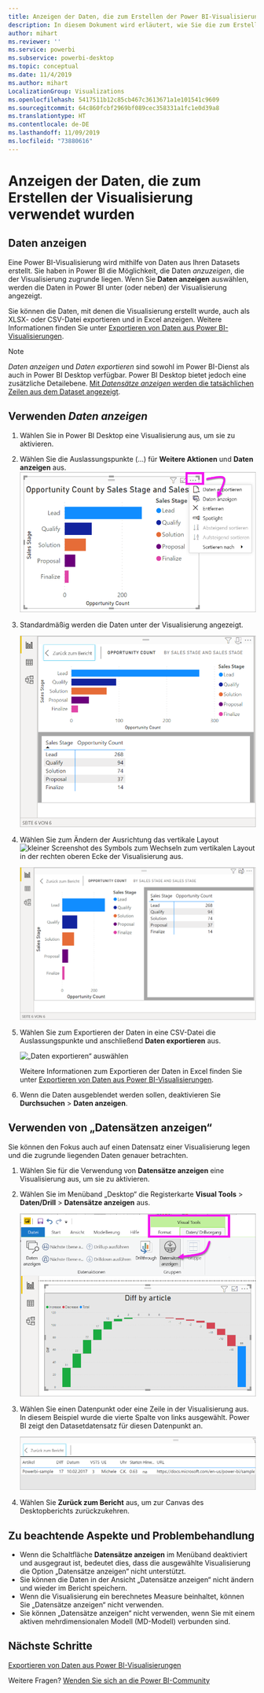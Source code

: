 ```yaml
---
title: Anzeigen der Daten, die zum Erstellen der Power BI-Visualisierung verwendet wurden
description: In diesem Dokument wird erläutert, wie Sie die zum Erstellen eines Visuals in Power BI verwendeten Daten anzeigen und diese Daten in eine CSV-Datei exportieren.
author: mihart
ms.reviewer: ''
ms.service: powerbi
ms.subservice: powerbi-desktop
ms.topic: conceptual
ms.date: 11/4/2019
ms.author: mihart
LocalizationGroup: Visualizations
ms.openlocfilehash: 5417511b12c85cb467c3613671a1e101541c9609
ms.sourcegitcommit: 64c860fcbf2969bf089cec358331a1fc1e0d39a8
ms.translationtype: HT
ms.contentlocale: de-DE
ms.lasthandoff: 11/09/2019
ms.locfileid: "73880616"
---
```

# <a name="show-the-data-that-was-used-to-create-the-visualization"></a>Anzeigen der Daten, die zum Erstellen der Visualisierung verwendet wurden
## <a name="show-data"></a>Daten anzeigen
Eine Power BI-Visualisierung wird mithilfe von Daten aus Ihren Datasets erstellt. Sie haben in Power BI die Möglichkeit, die Daten *anzuzeigen*, die der Visualisierung zugrunde liegen. Wenn Sie **Daten anzeigen** auswählen, werden die Daten in Power BI unter (oder neben) der Visualisierung angezeigt.

Sie können die Daten, mit denen die Visualisierung erstellt wurde, auch als XLSX- oder CSV-Datei exportieren und in Excel anzeigen. Weitere Informationen finden Sie unter [Exportieren von Daten aus Power BI-Visualisierungen](power-bi-visualization-export-data.md).

> [!NOTE]
> *Daten anzeigen* und *Daten exportieren* sind sowohl im Power BI-Dienst als auch in Power BI Desktop verfügbar. Power BI Desktop bietet jedoch eine zusätzliche Detailebene. [Mit *Datensätze anzeigen* werden die tatsächlichen Zeilen aus dem Dataset angezeigt](../desktop-see-data-see-records.md).
> 
> 

## <a name="using-show-data"></a>Verwenden *Daten anzeigen* 
1. Wählen Sie in Power BI Desktop eine Visualisierung aus, um sie zu aktivieren.

2. Wählen Sie die Auslassungspunkte (...) für **Weitere Aktionen** und **Daten anzeigen** aus. 
    ![Anzeigeoption für „Daten anzeigen“](media/service-reports-show-data/power-bi-more-action.png)


3. Standardmäßig werden die Daten unter der Visualisierung angezeigt.
   
   ![Vertikale Anzeige des Visuals und der Daten](media/service-reports-show-data/power-bi-show-data-below.png)

4. Wählen Sie zum Ändern der Ausrichtung das vertikale Layout ![kleiner Screenshot des Symbols zum Wechseln zum vertikalen Layout](media/service-reports-show-data/power-bi-vertical-icon-new.png) in der rechten oberen Ecke der Visualisierung aus.
   
   ![Horizontale Anzeige des Visuals und der Daten](media/service-reports-show-data/power-bi-show-data-side.png)
5. Wählen Sie zum Exportieren der Daten in eine CSV-Datei die Auslassungspunkte und anschließend **Daten exportieren** aus.
   
    ![„Daten exportieren“ auswählen](media/service-reports-show-data/power-bi-export-data-new.png)
   
    Weitere Informationen zum Exportieren der Daten in Excel finden Sie unter [Exportieren von Daten aus Power BI-Visualisierungen](power-bi-visualization-export-data.md).
6. Wenn die Daten ausgeblendet werden sollen, deaktivieren Sie **Durchsuchen** > **Daten anzeigen**.

## <a name="using-show-records"></a>Verwenden von „Datensätzen anzeigen“
Sie können den Fokus auch auf einen Datensatz einer Visualisierung legen und die zugrunde liegenden Daten genauer betrachten. 

1. Wählen Sie für die Verwendung von **Datensätze anzeigen** eine Visualisierung aus, um sie zu aktivieren. 

2. Wählen Sie im Menüband „Desktop“ die Registerkarte **Visual Tools** > **Daten/Drill** > **Datensätze anzeigen** aus. 

    ![Screenshot mit ausgewählter Option „Datensätze anzeigen“](media/service-reports-show-data/power-bi-see-record.png)

3. Wählen Sie einen Datenpunkt oder eine Zeile in der Visualisierung aus. In diesem Beispiel wurde die vierte Spalte von links ausgewählt. Power BI zeigt den Datasetdatensatz für diesen Datenpunkt an.

    ![Screenshot eines einzelnen Datensatzes aus dem Dataset](media/service-reports-show-data/power-bi-row.png)

4. Wählen Sie **Zurück zum Bericht** aus, um zur Canvas des Desktopberichts zurückzukehren. 

## <a name="considerations-and-troubleshooting"></a>Zu beachtende Aspekte und Problembehandlung

- Wenn die Schaltfläche **Datensätze anzeigen** im Menüband deaktiviert und ausgegraut ist, bedeutet dies, dass die ausgewählte Visualisierung die Option „Datensätze anzeigen“ nicht unterstützt.
- Sie können die Daten in der Ansicht „Datensätze anzeigen“ nicht ändern und wieder im Bericht speichern.
- Wenn die Visualisierung ein berechnetes Measure beinhaltet, können Sie „Datensätze anzeigen“ nicht verwenden.
- Sie können „Datensätze anzeigen“ nicht verwenden, wenn Sie mit einem aktiven mehrdimensionalen Modell (MD-Modell) verbunden sind.  

## <a name="next-steps"></a>Nächste Schritte
[Exportieren von Daten aus Power BI-Visualisierungen](power-bi-visualization-export-data.md)    

Weitere Fragen? [Wenden Sie sich an die Power BI-Community](https://community.powerbi.com/)

